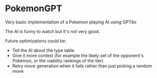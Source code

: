 # PokemonGPT

Very basic implementation of a Pokemon playing AI using GPT4o

The AI is funny to watch but it's not very good.

Future optimizations could be:
- Tell the AI about the type table
- Give it more context (for example the likely set of the opponent's Pokemon, or the viability rankings of the tier)
- Retry move generation when it fails rather than just picking a random move
